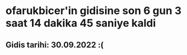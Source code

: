 # ofarukbicer'in gidisine son 6 gun 3 saat 14 dakika 45 saniye kaldi

## Gidis tarihi: 30.09.2022 :(